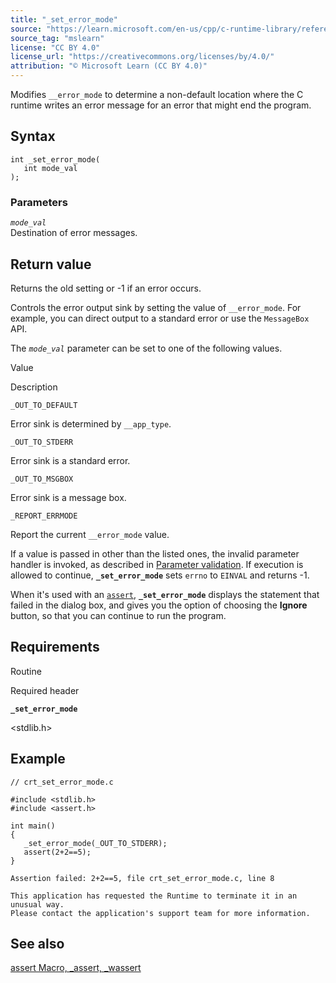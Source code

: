 ```yaml
---
title: "_set_error_mode"
source: "https://learn.microsoft.com/en-us/cpp/c-runtime-library/reference/set-error-mode?view=msvc-170"
source_tag: "mslearn"
license: "CC BY 4.0"
license_url: "https://creativecommons.org/licenses/by/4.0/"
attribution: "© Microsoft Learn (CC BY 4.0)"
---
```

Modifies `__error_mode` to determine a non-default location where the C runtime writes an error message for an error that might end the program.

## Syntax

```
int _set_error_mode(
   int mode_val
);
```

### Parameters

_`mode_val`_  
Destination of error messages.

## Return value

Returns the old setting or -1 if an error occurs.

Controls the error output sink by setting the value of `__error_mode`. For example, you can direct output to a standard error or use the `MessageBox` API.

The _`mode_val`_ parameter can be set to one of the following values.

Value

Description

`_OUT_TO_DEFAULT`

Error sink is determined by `__app_type`.

`_OUT_TO_STDERR`

Error sink is a standard error.

`_OUT_TO_MSGBOX`

Error sink is a message box.

`_REPORT_ERRMODE`

Report the current `__error_mode` value.

If a value is passed in other than the listed ones, the invalid parameter handler is invoked, as described in [Parameter validation](https://learn.microsoft.com/en-us/cpp/c-runtime-library/parameter-validation?view=msvc-170). If execution is allowed to continue, **`_set_error_mode`** sets `errno` to `EINVAL` and returns -1.

When it's used with an [`assert`](https://learn.microsoft.com/en-us/cpp/c-runtime-library/reference/assert-macro-assert-wassert?view=msvc-170), **`_set_error_mode`** displays the statement that failed in the dialog box, and gives you the option of choosing the **Ignore** button, so that you can continue to run the program.

## Requirements

Routine

Required header

**`_set_error_mode`**

<stdlib.h>

## Example

```
// crt_set_error_mode.c

#include <stdlib.h>
#include <assert.h>

int main()
{
   _set_error_mode(_OUT_TO_STDERR);
   assert(2+2==5);
}
```

```
Assertion failed: 2+2==5, file crt_set_error_mode.c, line 8

This application has requested the Runtime to terminate it in an unusual way.
Please contact the application's support team for more information.
```

## See also

[assert Macro, \_assert, \_wassert](https://learn.microsoft.com/en-us/cpp/c-runtime-library/reference/assert-macro-assert-wassert?view=msvc-170)